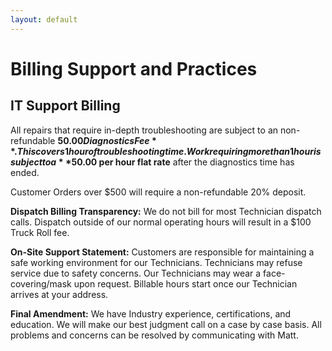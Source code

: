 ```yaml
---
layout: default
---
```

# Billing Support and Practices

## IT Support Billing

All repairs that require in-depth troubleshooting are subject to an non-refundable **$50.00 Diagnostics Fee**. This covers 1 hour of troubleshooting time. Work requiring more than 1 hour is subject to a **$50.00 per hour flat rate** after the diagnostics time has ended.

Customer Orders over $500 will require a non-refundable 20% deposit.

**Dispatch Billing Transparency:** We do not bill for most Technician dispatch calls. Dispatch outside of our normal operating hours will result in a $100 Truck Roll fee.

**On-Site Support Statement:** Customers are responsible for maintaining a safe working environment for our Technicians. Technicians may refuse service due to safety concerns. Our Technicians may wear a face-covering/mask upon request. Billable hours start once our Technician arrives at your address.

**Final Amendment:** We have Industry experience, certifications, and education. We will make our best judgment call on a case by case basis. All problems and concerns can be resolved by communicating with Matt.
